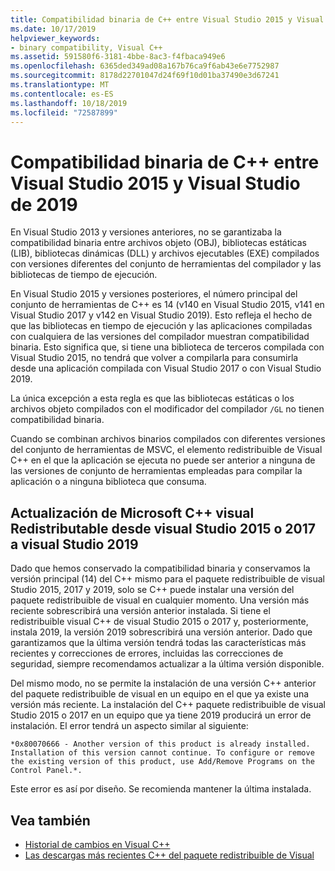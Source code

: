 ```yaml
---
title: Compatibilidad binaria de C++ entre Visual Studio 2015 y Visual Studio de 2019
ms.date: 10/17/2019
helpviewer_keywords:
- binary compatibility, Visual C++
ms.assetid: 591580f6-3181-4bbe-8ac3-f4fbaca949e6
ms.openlocfilehash: 6365ded349ad08a167b76ca9f6ab43e6e7752987
ms.sourcegitcommit: 8178d22701047d24f69f10d01ba37490e3d67241
ms.translationtype: MT
ms.contentlocale: es-ES
ms.lasthandoff: 10/18/2019
ms.locfileid: "72587899"
---
```

# <a name="c-binary-compatibility-between-visual-studio-2015-and-visual-studio-2019"></a>Compatibilidad binaria de C++ entre Visual Studio 2015 y Visual Studio de 2019

En Visual Studio 2013 y versiones anteriores, no se garantizaba la compatibilidad binaria entre archivos objeto (OBJ), bibliotecas estáticas (LIB), bibliotecas dinámicas (DLL) y archivos ejecutables (EXE) compilados con versiones diferentes del conjunto de herramientas del compilador y las bibliotecas de tiempo de ejecución. 

En Visual Studio 2015 y versiones posteriores, el número principal del conjunto de herramientas de C++ es 14 (v140 en Visual Studio 2015, v141 en Visual Studio 2017 y v142 en Visual Studio 2019). Esto refleja el hecho de que las bibliotecas en tiempo de ejecución y las aplicaciones compiladas con cualquiera de las versiones del compilador muestran compatibilidad binaria. Esto significa que, si tiene una biblioteca de terceros compilada con Visual Studio 2015, no tendrá que volver a compilarla para consumirla desde una aplicación compilada con Visual Studio 2017 o con Visual Studio 2019.

La única excepción a esta regla es que las bibliotecas estáticas o los archivos objeto compilados con el modificador del compilador `/GL` no tienen compatibilidad binaria. 

Cuando se combinan archivos binarios compilados con diferentes versiones del conjunto de herramientas de MSVC, el elemento redistribuible de Visual C++ en el que la aplicación se ejecuta no puede ser anterior a ninguna de las versiones de conjunto de herramientas empleadas para compilar la aplicación o a ninguna biblioteca que consuma. 

## <a name="upgrade-microsoft-visual-c-redistributable-from-visual-studio-2015-or-2017-to-visual-studio-2019"></a>Actualización de Microsoft C++ visual Redistributable desde visual Studio 2015 o 2017 a visual Studio 2019

Dado que hemos conservado la compatibilidad binaria y conservamos la versión principal (14) del C++ mismo para el paquete redistribuible de visual Studio 2015, 2017 y 2019, solo se C++ puede instalar una versión del paquete redistribuible de visual en cualquier momento. Una versión más reciente sobrescribirá una versión anterior instalada. Si tiene el redistribuible visual C++ de visual Studio 2015 o 2017 y, posteriormente, instala 2019, la versión 2019 sobrescribirá una versión anterior. Dado que garantizamos que la última versión tendrá todas las características más recientes y correcciones de errores, incluidas las correcciones de seguridad, siempre recomendamos actualizar a la última versión disponible.

Del mismo modo, no se permite la instalación de una versión C++ anterior del paquete redistribuible de visual en un equipo en el que ya existe una versión más reciente. La instalación del C++ paquete redistribuible de visual Studio 2015 o 2017 en un equipo que ya tiene 2019 producirá un error de instalación. El error tendrá un aspecto similar al siguiente:

```
*0x80070666 - Another version of this product is already installed. Installation of this version cannot continue. To configure or remove the existing version of this product, use Add/Remove Programs on the Control Panel.*.
```

Este error es así por diseño. Se recomienda mantener la última instalada.

## <a name="see-also"></a>Vea también

* [Historial de cambios en Visual C++](../porting/visual-cpp-change-history-2003-2015.md)
* [Las descargas más recientes C++ del paquete redistribuible de Visual](https://support.microsoft.com/en-us/help/2977003/the-latest-supported-visual-c-downloads) 
